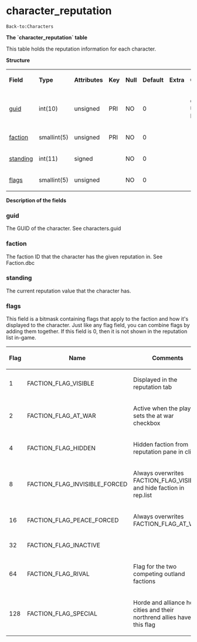 # character\_reputation

`Back-to:Characters`

**The \`character\_reputation\` table**

This table holds the reputation information for each character.

**Structure**

<table>
<colgroup>
<col width="12%" />
<col width="12%" />
<col width="12%" />
<col width="12%" />
<col width="12%" />
<col width="12%" />
<col width="12%" />
<col width="12%" />
</colgroup>
<tbody>
<tr class="odd">
<td><p><strong>Field</strong></p></td>
<td><p><strong>Type</strong></p></td>
<td><p><strong>Attributes</strong></p></td>
<td><p><strong>Key</strong></p></td>
<td><p><strong>Null</strong></p></td>
<td><p><strong>Default</strong></p></td>
<td><p><strong>Extra</strong></p></td>
<td><p><strong>Comment</strong></p></td>
</tr>
<tr class="even">
<td><p><a href="#character_reputation-guid">guid</a></p></td>
<td><p>int(10)</p></td>
<td><p>unsigned</p></td>
<td><p>PRI</p></td>
<td><p>NO</p></td>
<td><p>0</p></td>
<td><p> </p></td>
<td><p>Global Unique Identifier</p></td>
</tr>
<tr class="odd">
<td><p><a href="#character_reputation-faction">faction</a></p></td>
<td><p>smallint(5)</p></td>
<td><p>unsigned</p></td>
<td><p>PRI</p></td>
<td><p>NO</p></td>
<td><p>0</p></td>
<td><p> </p></td>
<td><p> </p></td>
</tr>
<tr class="even">
<td><p><a href="#character_reputation-standing">standing</a></p></td>
<td><p>int(11)</p></td>
<td><p>signed</p></td>
<td><p> </p></td>
<td><p>NO</p></td>
<td><p>0</p></td>
<td><p> </p></td>
<td><p> </p></td>
</tr>
<tr class="odd">
<td><p><a href="#character_reputation-flags">flags</a></p></td>
<td><p>smallint(5)</p></td>
<td><p>unsigned</p></td>
<td><p> </p></td>
<td><p>NO</p></td>
<td><p>0</p></td>
<td><p> </p></td>
<td><p> </p></td>
</tr>
</tbody>
</table>

**Description of the fields**

### guid

The GUID of the character. See characters.guid

### faction

The faction ID that the character has the given reputation in. See Faction.dbc

### standing

The current reputation value that the character has.

### flags

This field is a bitmask containing flags that apply to the faction and how it's displayed to the character. Just like any flag field, you can combine flags by adding them together. If this field is 0, then it is not shown in the reputation list in-game.

<table>
<colgroup>
<col width="33%" />
<col width="33%" />
<col width="33%" />
</colgroup>
<thead>
<tr class="header">
<th><p>Flag</p></th>
<th><p>Name</p></th>
<th><p>Comments</p></th>
</tr>
</thead>
<tbody>
<tr class="odd">
<td><p>1</p></td>
<td><p>FACTION_FLAG_VISIBLE</p></td>
<td><p>Displayed in the reputation tab</p></td>
</tr>
<tr class="even">
<td><p>2</p></td>
<td><p>FACTION_FLAG_AT_WAR</p></td>
<td><p>Active when the player sets the at war checkbox</p></td>
</tr>
<tr class="odd">
<td><p>4</p></td>
<td><p>FACTION_FLAG_HIDDEN</p></td>
<td><p>Hidden faction from reputation pane in client</p></td>
</tr>
<tr class="even">
<td><p>8</p></td>
<td><p>FACTION_FLAG_INVISIBLE_FORCED</p></td>
<td><p>Always overwrites FACTION_FLAG_VISIBLE and hide faction in rep.list</p></td>
</tr>
<tr class="odd">
<td><p>16</p></td>
<td><p>FACTION_FLAG_PEACE_FORCED</p></td>
<td><p>Always overwrites FACTION_FLAG_AT_WAR</p></td>
</tr>
<tr class="even">
<td><p>32</p></td>
<td><p>FACTION_FLAG_INACTIVE</p></td>
<td><p> </p></td>
</tr>
<tr class="odd">
<td><p>64</p></td>
<td><p>FACTION_FLAG_RIVAL</p></td>
<td><p>Flag for the two competing outland factions</p></td>
</tr>
<tr class="even">
<td><p>128</p></td>
<td><p>FACTION_FLAG_SPECIAL</p></td>
<td><p>Horde and alliance home cities and their northrend allies have this flag</p></td>
</tr>
</tbody>
</table>



